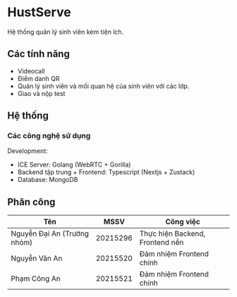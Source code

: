 # HustServe
Hệ thống quản lý sinh viên kèm tiện ích.
## Các tính năng
- Videocall
- Điểm danh QR
- Quản lý sinh viên và mối quan hệ của sinh viên với các lớp.
- Giao và nộp test
## Hệ thống
### Các công nghệ sử dụng
Development:
- ICE Server: Golang (WebRTC + Gorilla)
- Backend tập trung + Frontend:  Typescript (Nextjs + Zustack)
- Database: MongoDB

## Phân công 
|Tên|MSSV|Công việc|
|--|--|--|
|Nguyễn Đại An (Trưởng nhóm)|20215296| Thực hiện Backend, Frontend nền|
|Nguyễn Văn An|20215520| Đảm nhiệm Frontend chính|
|Phạm Công An|20215521| Đảm nhiệm Frontend chính |
